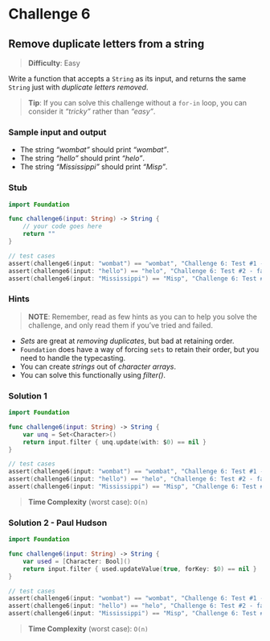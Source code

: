 # Challenge 6

## Remove duplicate letters from a string

> **Difficulty**: Easy

Write a function that accepts a `String` as its input, and returns the same `String` just with
*duplicate letters removed*.

> **Tip**: If you can solve this challenge without a `for-in` loop, you can consider it *“tricky”* rather than *“easy”*.

### Sample input and output

- The string *“wombat”* should print *“wombat”*.
- The string *“hello”* should print *“helo”*.
- The string *“Mississippi”* should print *“Misp”*.

### Stub

``` swift
import Foundation

func challenge6(input: String) -> String { 
    // your code goes here
    return ""
}

// test cases
assert(challenge6(input: "wombat") == "wombat", "Challenge 6: Test #1 - failed")
assert(challenge6(input: "hello") == "helo", "Challenge 6: Test #2 - failed")
assert(challenge6(input: "Mississippi") == "Misp", "Challenge 6: Test #3 - failed")
```

### Hints

> **NOTE**: Remember, read as few hints as you can to help you solve the challenge, and only read them if you’ve tried and failed.

- *Sets* are great at *removing duplicates*, but bad at retaining order.
- `Foundation` does have a way of forcing `sets` to retain their order, but you need to handle the typecasting.
- You can create *strings* out of *character arrays*.
- You can solve this functionally using *filter()*.

### Solution 1

``` swift
import Foundation

func challenge6(input: String) -> String { 
    var unq = Set<Character>()
    return input.filter { unq.update(with: $0) == nil }
}

// test cases
assert(challenge6(input: "wombat") == "wombat", "Challenge 6: Test #1 - failed")
assert(challenge6(input: "hello") == "helo", "Challenge 6: Test #2 - failed")
assert(challenge6(input: "Mississippi") == "Misp", "Challenge 6: Test #3 - failed")
```

> **Time Complexity** (worst case): `O(n)`

### Solution 2 - Paul Hudson

``` swift
import Foundation

func challenge6(input: String) -> String { 
    var used = [Character: Bool]()
    return input.filter { used.updateValue(true, forKey: $0) == nil }
}

// test cases
assert(challenge6(input: "wombat") == "wombat", "Challenge 6: Test #1 - failed")
assert(challenge6(input: "hello") == "helo", "Challenge 6: Test #2 - failed")
assert(challenge6(input: "Mississippi") == "Misp", "Challenge 6: Test #3 - failed")
```

> **Time Complexity** (worst case): `O(n)`
